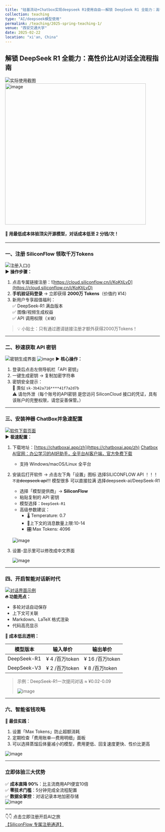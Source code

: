 ```yaml
---
title: "硅基流动+Chatbox实现deepseek R1使用自由——解锁 DeepSeek R1 全能力：高性价比AI对话全流程指南"
collection: teaching
type: "AI/deepseek模型使用"
permalink: /teaching/2025-spring-teaching-1/
venue: "西安交通大学"
date: 2025-02-22
location: "xi'an, China"
---
```


## 解锁 DeepSeek R1 全能力：高性价比AI对话全流程指南

![实际使用截图](http://113.142.162.14:40061/i/2025/02/21/12lbzvr.png)
<img title="" src="http://113.142.162.14:40061/i/2025/02/21/12up6cv.png" alt="image" width="458" data-align="center">

#### 🌟 用最低成本体验顶尖开源模型，对话成本低至 2 分钱/次！

---

### 一、注册 SiliconFlow 领取千万Tokens

![注册入口](http://113.142.162.14:40061/i/2025/02/21/12kik15.png)()  
**▶️ 操作步骤：**  

1. 点击专属链接注册：![https://cloud.siliconflow.cn/i/KoKtjLvD](https://cloud.siliconflow.cn/i/KoKtjLvD)  
2. **手机验证码登录** → 立即获得 **2000万 Tokens**（价值约 ¥14）  
3. 新用户专享超值福利：  
   ✅ DeepSeek-R1 满血版本  
   ✅ 图像/视频生成权益  
   ✅ API 调用权限（`关键`）  

> 💡 小贴士：只有通过邀请链接注册才额外获得2000万Tokens！

---

### 二、秒速获取 API 密钥

![密钥生成界面](http://113.142.162.14:40061/i/2025/02/21/12n4qg8.png)  ![image](http://113.142.162.14:40061/i/2025/02/21/12o2cqq.png)
**▶️ 核心操作：**  

1. 登录后点击左侧导航栏「API 密钥」  
2. 一键生成密钥 → 复制加密字符串  
3. 密钥安全提示：  
   🔐 类似 `sk-3b42a716****41f7a2d7b`  
   ⚠️ 请勿外泄（每个账号的API密钥 是您访问 SiliconCloud 接口的凭证，具有该账户的完整权限，请您妥善保管。）

---

### 三、安装神器 ChatBox并急速配置

[![软件下载页面](http://113.142.162.14:40061/i/2025/02/21/12owm8y.png)]()  
**▶️ 极速配置：**  

1. 下载地址：[https://chatboxai.app/zh](https://chatboxai.app/zh)  [Chatbox AI官网：办公学习的AI好助手，全平台AI客户端，官方免费下载](https://chatboxai.app/zh)
   
   - 支持 Windows/macOS/Linux 全平台

2. 安装后打开软件 → 点击左下角「设置」图标 选择SILICONFLOW API ！！！`不是`~~deepseek api~~!!! 模型很多 可以直接拉满 选择deepseek-ai/DeepSeek-R1
   
   - 选择「模型提供商」→ **SiliconFlow**
   - 粘贴复制的 API 密钥
   - 模型选择：`DeepSeek-R1`
   - 高级参数建议：  
     - 🌡️ Temperature: 0.7  
     - 🎨上下文的消息数量上限:10-14
     - 🎛️ Max Tokens: 4096
   
   ![image](http://113.142.162.14:40061/i/2025/02/21/12piivz.png)

3. 设置-显示里可以修改成中文界面
   
   ![image](http://113.142.162.14:40061/i/2025/02/21/12r6sze.png)

---

### 四、开启智能对话新时代

[![对话界面示例](http://113.142.162.14:40061/i/2025/02/21/12lbzvr.png)]()  
**🔥 功能亮点：**  

- 多轮对话自动保存 
- 上下文可关联 
- Markdown、LaTeX 格式渲染  
- 代码高亮显示  

**💸 成本低且透明：**  

| 模型版本    | 输入单价       | 输出单价        |
| ----------- | -------------- | --------------- |
| DeepSeek-R1 | ¥ 4 /百万token | ¥ 16 /百万token |
| DeepSeek-V3 | ¥ 2 /百万token | ¥ 8 /百万token  |

> 示例：DeepSeek-R1一次提问对话 ≈ ¥0.02-0.09
> 
> ![image](http://113.142.162.14:40061/i/2025/02/21/12up6cv.png)

---

### 六、智能省钱攻略

**🎯 最佳实践：**  

1. 设置「Max Tokens」防止超额消耗  
2. 定期检查「费用账单—费用明细」面板   
3. 可以选择蒸馏后体量减小的模型，费用更低、回复速度更快、性价比更高

![image](http://113.142.162.14:40061/i/2025/02/22/1clhz.png)

---

### 立即体验三大优势

✅ **成本直降 90%**：比主流商用API便宜10倍  
✅ **零技术门槛**：5分钟完成全流程配置  
✅ **数据全掌控**：对话记录本地加密存储  
![image](http://113.142.162.14:40061/i/2025/02/22/1sz3p.png)

---

👇👇 点击立即注册开启AI之旅  
[【SiliconFlow 专属注册通道】](https://cloud.siliconflow.cn/i/KoKtjLvD)  
